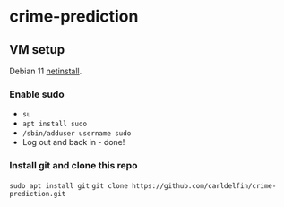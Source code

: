 # crime-prediction

## VM setup

Debian 11 [netinstall](https://www.debian.org/CD/netinst/).

### Enable sudo

* `su`
* `apt install sudo`
* `/sbin/adduser username sudo`
* Log out and back in - done!

### Install git and clone this repo

`sudo apt install git`
`git clone https://github.com/carldelfin/crime-prediction.git`
